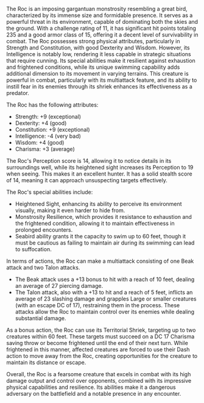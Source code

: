 The Roc is an imposing gargantuan monstrosity resembling a great bird, characterized by its immense size and formidable presence. It serves as a powerful threat in its environment, capable of dominating both the skies and the ground. With a challenge rating of 11, it has significant hit points totaling 235 and a good armor class of 15, offering it a decent level of survivability in combat. The Roc possesses strong physical attributes, particularly in Strength and Constitution, with good Dexterity and Wisdom. However, its Intelligence is notably low, rendering it less capable in strategic situations that require cunning. Its special abilities make it resilient against exhaustion and frightened conditions, while its unique swimming capability adds additional dimension to its movement in varying terrains. This creature is powerful in combat, particularly with its multiattack feature, and its ability to instill fear in its enemies through its shriek enhances its effectiveness as a predator.

The Roc has the following attributes: 
- Strength: +9 (exceptional)
- Dexterity: +4 (good)
- Constitution: +9 (exceptional)
- Intelligence: -4 (very bad)
- Wisdom: +4 (good)
- Charisma: +3 (average)

The Roc's Perception score is 14, allowing it to notice details in its surroundings well, while its heightened sight increases its Perception to 19 when seeing. This makes it an excellent hunter. It has a solid stealth score of 14, meaning it can approach unsuspecting targets effectively.

The Roc's special abilities include:
- Heightened Sight, enhancing its ability to perceive its environment visually, making it even harder to hide from.
- Monstrosity Resilience, which provides it resistance to exhaustion and the frightened condition, allowing it to maintain effectiveness in prolonged encounters.
- Seabird ability grants it the capacity to swim up to 60 feet, though it must be cautious as failing to maintain air during its swimming can lead to suffocation.

In terms of actions, the Roc can make a multiattack consisting of one Beak attack and two Talon attacks. 
- The Beak attack uses a +13 bonus to hit with a reach of 10 feet, dealing an average of 27 piercing damage.
- The Talon attack, also with a +13 to hit and a reach of 5 feet, inflicts an average of 23 slashing damage and grapples Large or smaller creatures (with an escape DC of 17), restraining them in the process.
These attacks allow the Roc to maintain control over its enemies while dealing substantial damage.

As a bonus action, the Roc can use its Territorial Shriek, targeting up to two creatures within 60 feet. These targets must succeed on a DC 17 Charisma saving throw or become frightened until the end of their next turn. While frightened in this manner, affected creatures are forced to use their Dash action to move away from the Roc, creating opportunities for the creature to maintain its distance or escape.

Overall, the Roc is a fearsome creature that excels in combat with its high damage output and control over opponents, combined with its impressive physical capabilities and resilience. Its abilities make it a dangerous adversary on the battlefield and a notable presence in any encounter.